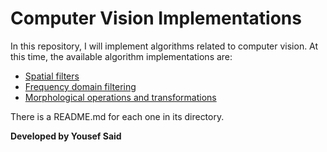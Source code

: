 # Computer Vision Implementations

In this repository, I will implement algorithms related to computer vision. At this time, the available algorithm implementations are:

- [Spatial filters](./spatial_filters)
- [Frequency domain filtering](./frequency_domain_filters)
- [Morphological operations and transformations](./morphological_operations)

There is a README.md for each one in its directory.

**Developed by Yousef Said**

